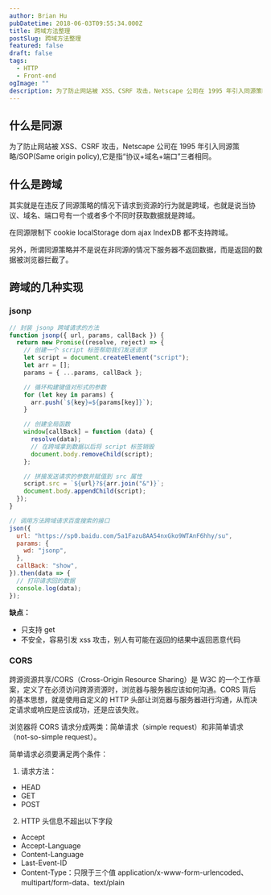 ```yaml
---
author: Brian Hu
pubDatetime: 2018-06-03T09:55:34.000Z
title: 跨域方法整理
postSlug: 跨域方法整理
featured: false
draft: false
tags:
  - HTTP
  - Front-end
ogImage: ""
description: 为了防止网站被 XSS、CSRF 攻击，Netscape 公司在 1995 年引入同源策略/SOP(Same origin policy),它是指“协议+域名+端口”三者相同
---
```


## 什么是同源

为了防止网站被 XSS、CSRF 攻击，Netscape 公司在 1995 年引入同源策略/SOP(Same origin policy),它是指“协议+域名+端口”三者相同。

## 什么是跨域

其实就是在违反了同源策略的情况下请求到资源的行为就是跨域，也就是说当协议、域名、端口号有一个或者多个不同时获取数据就是跨域。

在同源限制下 cookie localStorage dom ajax IndexDB 都不支持跨域。

另外，所谓同源策略并不是说在非同源的情况下服务器不返回数据，而是返回的数据被浏览器拦截了。

## 跨域的几种实现

### jsonp

```js
// 封装 jsonp 跨域请求的方法
function jsonp({ url, params, callBack }) {
  return new Promise((resolve, reject) => {
    // 创建一个 script 标签帮助我们发送请求
    let script = document.createElement("script");
    let arr = [];
    params = { ...params, callBack };

    // 循环构建键值对形式的参数
    for (let key in params) {
      arr.push(`${key}=${params[key]}`);
    }

    // 创建全局函数
    window[callBack] = function (data) {
      resolve(data);
      // 在跨域拿到数据以后将 script 标签销毁
      document.body.removeChild(script);
    };

    // 拼接发送请求的参数并赋值到 src 属性
    script.src = `${url}?${arr.join("&")}`;
    document.body.appendChild(script);
  });
}

// 调用方法跨域请求百度搜索的接口
json({
  url: "https://sp0.baidu.com/5a1Fazu8AA54nxGko9WTAnF6hhy/su",
  params: {
    wd: "jsonp",
  },
  callBack: "show",
}).then(data => {
  // 打印请求回的数据
  console.log(data);
});
```

**缺点：**

- 只支持 get
- 不安全，容易引发 xss 攻击，别人有可能在返回的结果中返回恶意代码

### CORS

跨源资源共享/CORS（Cross-Origin Resource Sharing）是 W3C 的一个工作草案，定义了在必须访问跨源资源时，浏览器与服务器应该如何沟通。CORS 背后的基本思想，就是使用自定义的 HTTP 头部让浏览器与服务器进行沟通，从而决定请求或响应是应该成功，还是应该失败。

浏览器将 CORS 请求分成两类：简单请求（simple request）和非简单请求（not-so-simple request）。

简单请求必须要满足两个条件：

1. 请求方法：

- HEAD
- GET
- POST

2. HTTP 头信息不超出以下字段

- Accept
- Accept-Language
- Content-Language
- Last-Event-ID
- Content-Type：只限于三个值 application/x-www-form-urlencoded、multipart/form-data、text/plain
